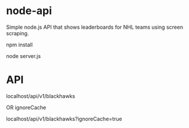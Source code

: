 # node-api
Simple node.js API that shows leaderboards for NHL teams using screen scraping.


npm install

node server.js


# API

localhost/api/v1/blackhawks

OR ignoreCache

localhost/api/v1/blackhawks?ignoreCache=true
